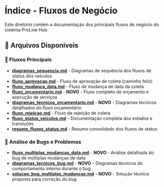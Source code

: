 # Índice - Fluxos de Negócio

Este diretório contém a documentação dos principais fluxos de negócio do sistema ProLine Hub.

## 📁 Arquivos Disponíveis

### 🔄 Fluxos Principais
- [**diagramas_sequencia.md**](./diagramas_sequencia.md) - Diagramas de sequência dos fluxos de status dos veículos
- [**fluxo_aprovacao.md**](./fluxo_aprovacao.md) - Fluxo de aprovação de coleta (caminho feliz)
- [**fluxo_mudanca_data.md**](./fluxo_mudanca_data.md) - Fluxo de mudança de data da coleta
- [**fluxo_orcamentario.md**](./fluxo_orcamentario.md) - **NOVO** - Fluxo completo de orçamento e execução de serviços
- [**diagramas_tecnicos_orcamentario.md**](./diagramas_tecnicos_orcamentario.md) - **NOVO** - Diagramas técnicos detalhados do fluxo orçamentário
- [**fluxo_rejeicao.md**](./fluxo_rejeicao.md) - Fluxo de rejeição de coleta
- [**fluxo_status_veiculos.md**](./fluxo_status_veiculos.md) - Documentação completa dos estados e transições
- [**resumo_fluxos_status.md**](./resumo_fluxos_status.md) - Resumo consolidado dos fluxos de status

### 🐛 Análise de Bugs e Problemas
- [**fluxo_multiplas_mudancas_data.md**](./fluxo_multiplas_mudancas_data.md) - **NOVO** - Análise detalhada do bug de múltiplas mudanças de data
- [**diagramas_tecnicos_bug.md**](./diagramas_tecnicos_bug.md) - **NOVO** - Diagramas técnicos do comportamento interno durante o bug
- [**solucao_bug_multiplas_mudancas.md**](./solucao_bug_multiplas_mudancas.md) - **NOVO** - Solução técnica proposta para correção do bug